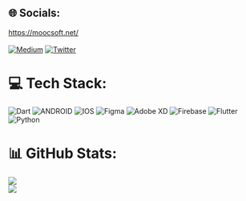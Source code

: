 ## 🌐 Socials:
https://moocsoft.net/ <br><br>
[![Medium](https://img.shields.io/badge/Medium-12100E?logo=medium&logoColor=white)](https://medium.com/@hsynshnl) [![Twitter](https://img.shields.io/badge/Twitter-%231DA1F2.svg?logo=Twitter&logoColor=white)](https://twitter.com/hsynshnl) 

# 💻 Tech Stack:
![Dart](https://img.shields.io/badge/dart-%230175C2.svg?style=flat&logo=dart&logoColor=white) ![ANDROID](https://img.shields.io/badge/android-%2320232a.svg?style=flat&logo=android&logoColor=%a4c639) ![IOS](https://img.shields.io/badge/IOS-%2320232a.svg?style=flat&logo=apple&logoColor=white) 	![Figma](https://img.shields.io/badge/figma-%23F24E1E.svg?style=flat&logo=figma&logoColor=white) ![Adobe XD](https://img.shields.io/badge/Adobe%20XD-470137?style=flat&logo=Adobe%20XD&logoColor=#FF61F6) ![Firebase](https://img.shields.io/badge/firebase-%23039BE5.svg?style=flat&logo=firebase) ![Flutter](https://img.shields.io/badge/Flutter-%2302569B.svg?style=flat&logo=Flutter&logoColor=white) ![Python](https://img.shields.io/badge/python-3670A0?style=flat&logo=python&logoColor=ffdd54)
# 📊 GitHub Stats:
![](https://github-readme-stats.vercel.app/api?username=hsynshnl&theme=dark&hide_border=true&include_all_commits=true&count_private=false)<br/>
![](https://github-readme-streak-stats.herokuapp.com/?user=hsynshnl&theme=dark&hide_border=true)<br/>
